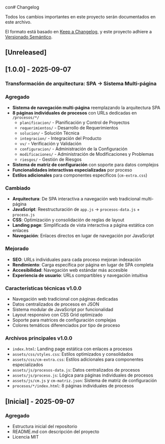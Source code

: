 con# Changelog

Todos los cambios importantes en este proyecto serán documentados en este archivo.

El formato está basado en [Keep a Changelog](https://keepachangelog.com/es-ES/1.0.0/),
y este proyecto adhiere a [Versionado Semántico](https://semver.org/lang/es/).

## [Unreleased]

## [1.0.0] - 2025-09-07

### Transformación de arquitectura: SPA → Sistema Multi-página

### Agregado
- **Sistema de navegación multi-página** reemplazando la arquitectura SPA
- **8 páginas individuales de procesos** con URLs dedicadas en `/procesos/*/`
  - `planificacion/` - Planificación y Control de Proyectos
  - `requerimientos/` - Desarrollo de Requerimientos  
  - `solucion/` - Solución Técnica
  - `integracion/` - Integración del Producto
  - `vv/` - Verificación y Validación
  - `configuracion/` - Administración de la Configuración
  - `modificaciones/` - Administración de Modificaciones y Problemas
  - `riesgos/` - Gestión de Riesgos
- **Sistema de matriz de configuración** con soporte para datos complejos
- **Funcionalidades interactivas especializadas** por proceso
- **Estilos adicionales** para componentes específicos (`cm-extra.css`)

### Cambiado
- **Arquitectura**: De SPA interactiva a navegación web tradicional multi-página
- **JavaScript**: Reestructuración de `app.js` → `procesos-data.js` + `proceso.js`
- **CSS**: Optimización y consolidación de reglas de layout
- **Landing page**: Simplificada de vista interactiva a página estática con enlaces
- **Navegación**: Enlaces directos en lugar de navegación por JavaScript

### Mejorado
- **SEO**: URLs individuales para cada proceso mejoran indexación
- **Rendimiento**: Carga específica por página en lugar de SPA completa
- **Accesibilidad**: Navegación web estándar más accesible
- **Experiencia de usuario**: URLs compartibles y navegación intuitiva

### Características técnicas v1.0.0
- Navegación web tradicional con páginas dedicadas
- Datos centralizados de procesos en JSON
- Sistema modular de JavaScript por funcionalidad
- Layout responsivo con CSS Grid optimizado
- Soporte para matrices de configuración complejas
- Colores temáticos diferenciados por tipo de proceso

### Archivos principales v1.0.0
- `index.html`: Landing page estática con enlaces a procesos
- `assets/css/styles.css`: Estilos optimizados y consolidados
- `assets/css/cm-extra.css`: Estilos adicionales para componentes especializados
- `assets/js/procesos-data.js`: Datos centralizados de procesos
- `assets/js/proceso.js`: Lógica para páginas individuales de procesos
- `assets/js/cm.js` y `cm-matriz.json`: Sistema de matriz de configuración
- `procesos/*/index.html`: 8 páginas individuales de procesos

## [Inicial] - 2025-09-07

### Agregado
- Estructura inicial del repositorio
- README.md con descripción del proyecto
- Licencia MIT